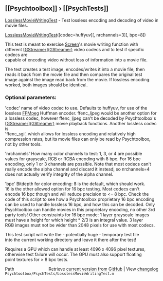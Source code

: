 ## [[Psychtoolbox]] &#8250; [[PsychTests]]

[LosslessMovieWritingTest](LosslessMovieWritingTest) - Test lossless encoding and decoding of video in movie files.  
  
[LosslessMovieWritingTest](LosslessMovieWritingTest)([codec=huffyuv][, nrchannels=3][, bpc=8])  
  
This test is meant to exercise [Screen](Screen)'s movie writing function with  
different [[GStreamer](GStreamer)][(GStreamer)]((GStreamer)) video codecs and to test if specific codecs are  
capable of encoding video without loss of information into a movie file.  
  
The test creates a test image, encodes/writes it into a movie file, then  
reads it back from the movie file and then compares the original test  
image against the image read back from the movie. If lossless encoding  
worked, both images should be identical.  
  
### Optional parameters:  
  
'codec' name of video codec to use. Defaults to huffyuv, for use of the  
lossless [FFMpeg](FFMpeg) Huffman encoder. ffenc\_ljpeg would be another option for  
a lossless codec, however ffenc\_ljpeg can't be decoded by Psychtoolbox's  
[[GStreamer](GStreamer)][(GStreamer)]((GStreamer)) movie playback functions. Another lossless codec is  
'ffenc\_sgi', which allows for lossless encoding and relatively high  
compression rates, but its movie files can only be read by Psychtoolbox,  
not by other tools.  
  
'nrchannels' How many color channels to test: 1, 3, or 4 are possible  
values for grayscale, RGB or RGBA encoding with 8 bpc. For 16 bpc  
encoding, only 1 or 3 channels are possible. Note that most codecs can't  
really encode the alpha channel and discard it instead, so nrchannels=4  
does not actually verify integrity of the alpha channel.  
  
'bpc' Bitdepth for color encoding: 8 is the default, which should work.  
16 is the other allowed option for 16 bpc testing. Most codecs can't  
encode 16 bpc though and will reduce precision to <= 8 bpc. Check the  
code of this script to see how a Psychtoolbox proprietary 16 bpc encoding  
can be used to handle lossless 16 bpc, and how this can be decoded. Only  
Psychtoolbox can handle movies in this proprietary encoding, no other 3rd  
party tools! Other constraints for 16 bpc mode: 1 layer grayscale images  
must have a height for which height \* 2/3 is an integral value. 3 layer  
RGB images must not be wider than 2048 pixels for use with most codecs.  
  
This test script will write the - potentially huge - temporary test file  
into the current working directory and leave it there after the test!  
  
Requires a GPU which can handle at least 4096 x 4096 pixel textures,  
otherwise test failure will occur. The GPU must also support floating  
point textures for \> 8 bpc tests.  
  




<div class="code_header" style="text-align:right;">
  <span style="float:left;">Path&nbsp;&nbsp;</span> <span class="counter">Retrieve <a href=
  "https://raw.github.com/Psychtoolbox-3/Psychtoolbox-3/beta/Psychtoolbox/PsychTests/LosslessMovieWritingTest.m">current version from GitHub</a> | View <a href=
  "https://github.com/Psychtoolbox-3/Psychtoolbox-3/commits/beta/Psychtoolbox/PsychTests/LosslessMovieWritingTest.m">changelog</a></span>
</div>
<div class="code">
  <code>Psychtoolbox/PsychTests/LosslessMovieWritingTest.m</code>
</div>

